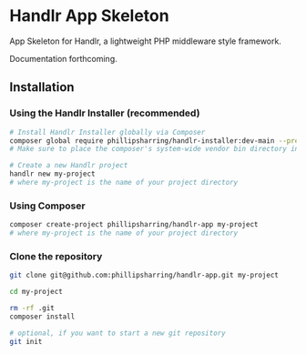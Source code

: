 # Handlr App Skeleton

App Skeleton for Handlr, a lightweight PHP middleware style framework.

Documentation forthcoming.

## Installation

### Using the Handlr Installer (recommended)

```bash
# Install Handlr Installer globally via Composer
composer global require phillipsharring/handlr-installer:dev-main --prefer-stable
# Make sure to place the composer's system-wide vendor bin directory in your PATH.

# Create a new Handlr project
handlr new my-project
# where my-project is the name of your project directory
```

### Using Composer

```bash
composer create-project phillipsharring/handlr-app my-project
# where my-project is the name of your project directory
```

### Clone the repository

```bash
git clone git@github.com:phillipsharring/handlr-app.git my-project

cd my-project

rm -rf .git
composer install

# optional, if you want to start a new git repository
git init


